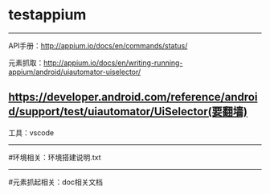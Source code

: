 # testappium

---
API手册：http://appium.io/docs/en/commands/status/

元素抓取：http://appium.io/docs/en/writing-running-appium/android/uiautomator-uiselector/

https://developer.android.com/reference/android/support/test/uiautomator/UiSelector(要翻墙)
---
工具：vscode

---
#环境相关：环境搭建说明.txt

---
#元素抓起相关：doc相关文档


